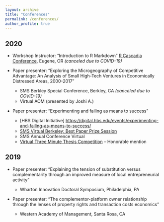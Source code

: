 ```yaml
---
layout: archive
title: "Conferences"
permalink: /conferences/
author_profile: true
---
```


2020
---
* Workshop Instructor: “Introduction to R Markdown” 
[R Cascadia Conference](https://cascadiarconf.com/speakers/workshop/), Eugene, OR *(canceled due to COVID-19)*

* Paper presenter: “Exploring the Microgeography of Competitive Advantage: An Analysis of Small High-Tech Ventures in Economically Distressed Areas, 2000-2017”
  * SMS Berkley Special Conference, Berkley, CA *(canceled due to COVID-19)* 
  * Virtual AOM (presented by Joshi A.) 

* Paper presenter: “Experimenting and failing as means to success”
  * [HBS Digital Initiative] https://digital.hbs.edu/events/experimenting-and-failing-as-means-to-success/
  * [SMS Virtual Berkeley: Best Paper Prize Session](https://www.strategicmanagement.net/berkeley/overview/virtual)
  * SMS Annual Conference Virtual
  * [Virtual Three Minute Thesis Competition](https://gradforum.uoregon.edu/participants/) – Honorable mention

2019
-----
* Paper presenter: “Explaining the tension of substitution versus complementarity through an improved measure of local entrepreneurial activity”
  * Wharton Innovation Doctoral Symposium, Philadelphia, PA

* Paper presenter: “The complementor-platform owner relationship through the lenses of property rights and transaction costs economics” 
  * Western Academy of Management, Santa Rosa, CA





